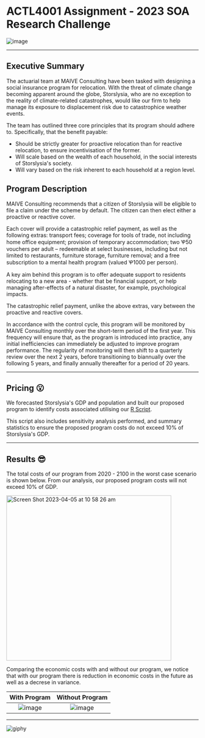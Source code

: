 # ACTL4001 Assignment - 2023 SOA Research Challenge

![image](https://user-images.githubusercontent.com/113440610/229755925-c567265f-9d0b-4fc0-908f-5311ab7433b9.png)



----------------------------------------------
## **Executive Summary**

The actuarial team at MAIVE Consulting have been tasked with designing a social insurance program for relocation. With the threat of climate change becoming apparent around the globe, Storslysia, who are no exception to the reality of climate-related catastrophes, would like our firm to help manage its exposure to displacement risk due to catastrophice weather events. 

The team has outlined three core principles that its program should adhere to. Specifically, that the benefit payable:
* Should be strictly greater for proactive relocation than for reactive relocation, to ensure incentivisation of the former. 
* Will scale based on the wealth of each household, in the social interests of Storslysia's society.
* Will vary based on the risk inherent to each household at a region level.


## **Program Description** 
MAIVE Consulting recommends that a citizen of Storslysia will be eligible to file a claim under the scheme by default. The citizen can then elect either a proactive or reactive cover.

Each cover will provide a catastrophic relief payment, as well as the following extras: transport fees; coverage for tools of trade, not including home office equipment; provision of temporary accommodation; two Ꝕ50 vouchers per adult – redeemable at select businesses, including but not limited to restaurants, furniture storage, furniture removal; and a free subscription to a mental health program (valued Ꝕ1000 per person). 

A key aim behind this program is to offer adequate support to residents relocating to a new area - whether that be financial support, or help managing after-effects of a natural disaster, for example, psychological impacts. 

The catastrophic relief payment, unlike the above extras, vary between the proactive and reactive covers.

In accordance with the control cycle, this program will be monitored by MAIVE Consulting monthly over the short-term period of the first year. This frequency will ensure that, as the program is introduced into practice, any initial inefficiencies can immediately be adjusted to improve program performance. The regularity of monitoring will then shift to a quarterly review over the next 2 years, before transitioning to biannually over the following 5 years, and finally annually thereafter for a period of 20 years. 

--------------------------------------------

## **Pricing** 😮
We forecasted Storslysia's GDP and population and built our proposed program to identify costs associated utilising our [R Script](https://github.com/Actuarial-Control-Cycle-Part-A-2023-T1/group-github-pages-group-1/blob/main/R%20Script).

This script also includes sensitivity analysis performed, and summary statistics to ensure the proposed program costs do not exceed 10% of Storslysia's GDP. 

-----------------------------------------------

## **Results** 😎
The total costs of our program from 2020 - 2100 in the worst case scenario is shown below. From our analysis, our proposed program costs will not exceed 10% of GDP.

<img width="432" alt="Screen Shot 2023-04-05 at 10 58 26 am" src="https://user-images.githubusercontent.com/113522147/229954592-73bcc59f-8e11-44d7-b64b-2f4859234875.png">


Comparing the economic costs with and without our program, we notice that with our program there is reduction in economic costs in the future as well as a decrese in variance. 

With Program                   | Without Program
:-----------------------------:|:-----------------------------:
![image](https://user-images.githubusercontent.com/113440610/229763855-fbf4e5ae-9f82-4626-9acd-d33850ac57f6.png)|![image](https://user-images.githubusercontent.com/113440610/229764395-98ef8259-a2e3-456e-8b3b-5b7e7af95167.png)

-----------------------------------------------

![giphy](https://user-images.githubusercontent.com/113440610/229765593-73ada8b7-5573-423a-9239-31cf87defbf3.gif)

